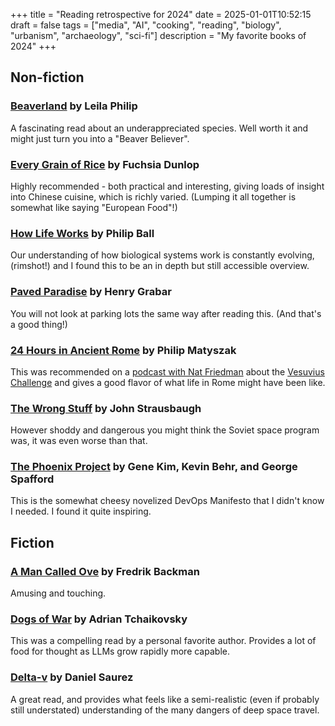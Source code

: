 +++
title = "Reading retrospective for 2024"
date = 2025-01-01T10:52:15
draft = false
tags = ["media", "AI", "cooking", "reading", "biology", "urbanism", "archaeology", "sci-fi"]
description = "My favorite books of 2024"
+++

## Non-fiction

### [Beaverland](https://share.libbyapp.com/title/8882714) by Leila Philip

A fascinating read about an underappreciated species. Well worth it and might just turn you into a "Beaver Believer".

### [Every Grain of Rice](https://share.libbyapp.com/title/2310274) by Fuchsia Dunlop

Highly recommended - both practical and interesting, giving loads of insight into Chinese cuisine, which is richly varied. (Lumping it all together is somewhat like saying "European Food"!)

### [How Life Works](https://share.libbyapp.com/title/10172672) by Philip Ball

Our understanding of how biological systems work is constantly evolving, (rimshot!) and I found this to be an in depth but still accessible overview.

### [Paved Paradise](https://share.libbyapp.com/title/9173421) by Henry Grabar

You will not look at parking lots the same way after reading this. (And that's a good thing!)

### [24 Hours in Ancient Rome](https://share.libbyapp.com/title/5327027) by Philip Matyszak

This was recommended on a [podcast with Nat Friedman](https://share.transistor.fm/s/fb838c77) about the [Vesuvius Challenge](https://scrollprize.org) and gives a good flavor of what life in Rome might have been like.

### [The Wrong Stuff](https://share.libbyapp.com/title/10180805) by John Strausbaugh

However shoddy and dangerous you might think the Soviet space program was, it was even worse than that.

### [The Phoenix Project](https://share.libbyapp.com/title/3751102) by Gene Kim, Kevin Behr, and George Spafford

This is the somewhat cheesy novelized DevOps Manifesto that I didn't know I needed. I found it quite inspiring.

## Fiction

### [A Man Called Ove](https://share.libbyapp.com/title/1766162) by Fredrik Backman

Amusing and touching.

### [Dogs of War](https://share.libbyapp.com/title/5563394) by Adrian Tchaikovsky

This was a compelling read by a personal favorite author. Provides a lot of food for thought as LLMs grow rapidly more capable.

### [Delta-v](https://share.libbyapp.com/title/4187784) by Daniel Saurez

A great read, and provides what feels like a semi-realistic (even if probably still understated) understanding of the many dangers of deep space travel.

